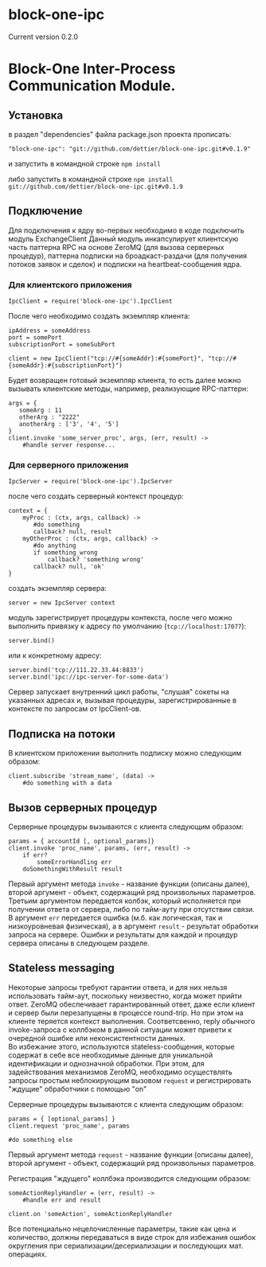 block-one-ipc
=============

Current version 0.2.0

# Block-One Inter-Process Communication Module.

## Установка

в раздел "dependencies" файла package.json проекта прописать:
```
"block-one-ipc": "git://github.com/dettier/block-one-ipc.git#v0.1.9"
```
и запустить в командной строке 
```npm install```

либо запустить в командной строке
```npm install git://github.com/dettier/block-one-ipc.git#v0.1.9```

## Подключение

Для подключения к ядру во-первых необходимо в коде подключить модуль ExchangeClient
Данный модуль инкапсулирует клиентскую часть паттерна RPC на основе ZeroMQ (для вызова серверных процедур), паттерна подписки на броадкаст-раздачи (для получения потоков заявок и сделок) и подписки на heartbeat-сообщения ядра.

### Для клиентского приложения  
```IpcClient = require('block-one-ipc').IpcClient```

После чего необходимо создать экземпляр клиента:
```
ipAddress = someAddress   
port = somePort   
subscriptionPort = someSubPort   

client = new IpcClient("tcp://#{someAddr}:#{somePort}", "tcp://#{someAddr}:#{subscriptionPort}")
```
Будет возвращен готовый экземпляр клиента, то есть далее можно вызывать клиентские методы, например, реализующие RPC-паттерн:
```
args = {
   someArg : 11
   otherArg : "2222"
   anotherArg : ['3', '4', '5']
}
client.invoke 'some_server_proc', args, (err, result) ->
    #handle server response...
```  


### Для серверного приложения  
```IpcServer = require('block-one-ipc').IpcServer```

после чего создать серверный контекст процедур:
```
context = {
    myProc : (ctx, args, callback) ->
       #do something
       callback? null, result
    myOtherProc : (ctx, args, callback) ->
       #do anything
       if something_wrong
           callback? 'something wrong'
       callback? null, 'ok'
}
```
создать экземпляр сервера:
```
server = new IpcServer context
```
модуль зарегистрирует процедуры контекста, после чего можно выполнить привязку к адресу по умолчанию (`tcp://localhost:17077`):
```
server.bind()
```
или к конкретному адресу:
```
server.bind('tcp://111.22.33.44:8833')
server.bind('ipc://ipc-server-for-some-data')
```
Сервер запускает внутренний цикл работы, "слушая" сокеты на указанных адресах и, вызывая процедуры, зарегистрированные в контексте по запросам от IpcClient-ов.  

## Подписка на потоки

В клиентском приложении выполнить подписку можно следующим образом:
```
client.subscribe 'stream_name', (data) ->
    #do something with a data
```

## Вызов серверных процедур

Серверные процедуры вызываются с клиента следующим образом:

```
params = { accountId [, optional_params]}
client.invoke 'proc_name', params, (err, result) ->
    if err?
        someErrorHandling err
    doSomethingWithResult result
```
Первый аргумент метода `invoke` - название функции (описаны далее), 
второй аргумент - объект, содержащий ряд произвольных параметров.  
Третьим аргументом передается колбэк, который исполняется при получении ответа от сервера, либо по тайм-ауту при отсутствии связи. 
В аргумент `err` передается ошибка (м.б. как логическая, так и низкоуровневая физическая), а в аргумент `result` - результат обработки запроса на сервере. Ошибки и результаты для каждой и процедур сервера описаны в следующем разделе.

## Stateless messaging

Некоторые запросы требуют гарантии ответа, и для них нельзя использовать тайм-аут, поскольку неизвестно, когда может прийти ответ.
ZeroMQ обеспечивает гарантированный ответ, даже если клиент и сервер были перезапущены в процессе round-trip. Но при этом на клиенте теряется контекст выполнения. 
Соответсвенно, reply обычного invoke-запроса с коллбэком в данной ситуации может привети к очередной ошибке или неконсистентности данных.  
Во избежание этого, используются stateless-сообщения, которые содержат в себе все необходимые данные для уникальной идентификации и однозначной обработки. 
При этом, для задействования механизмов ZeroMQ, необходимо осуществлять запросы простым неблокирующим вызовом `request` и регистрировать "ждущие" обработчики с помощью "on"  

Серверные процедуры вызываются с клиента следующим образом:  

```
params = { [optional_params] }
client.request 'proc_name', params

#do something else
```
Первый аргумент метода `request` - название функции (описаны далее),  
второй аргумент - объект, содержащий ряд произвольных параметров.    

Регистрация "ждущего" коллбэка производится следующим образом:  

```
someActionReplyHandler = (err, result) ->
    #handle err and result

client.on 'someAction', someActionReplyHandler
```

Все потенциально нецелочисленные параметры, такие как цена и количество, должны передаваться в виде строк для избежания ошибок округления при сериализации/десериализации и последующих мат. операциях.
